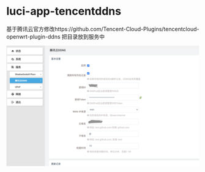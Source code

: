 # luci-app-tencentddns
基于腾讯云官方修改https://github.com/Tencent-Cloud-Plugins/tencentcloud-openwrt-plugin-ddns
把目录放到服务中

![](./TDDNS.png)
